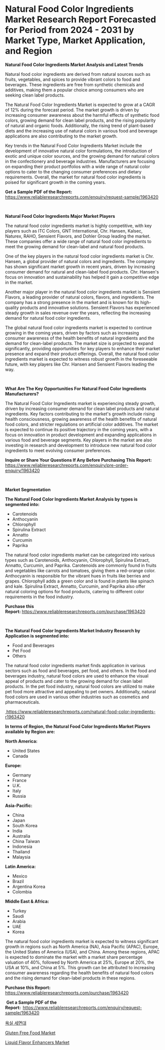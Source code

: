 <p><h1>Natural Food Color Ingredients Market Research Report Forecasted for Period from 2024 -  2031 by Market Type, Market Application, and Region</h1></p><p><strong>Natural Food Color Ingredients Market Analysis and Latest Trends</strong></p>
<p><p>Natural food color ingredients are derived from natural sources such as fruits, vegetables, and spices to provide vibrant colors to food and beverages. These ingredients are free from synthetic chemicals and additives, making them a popular choice among consumers who are seeking clean label products.</p><p>The Natural Food Color Ingredients Market is expected to grow at a CAGR of 12% during the forecast period. The market growth is driven by increasing consumer awareness about the harmful effects of synthetic food colors, growing demand for clean label products, and the rising popularity of natural and organic foods. Additionally, the rising trend of plant-based diets and the increasing use of natural colors in various food and beverage applications are also contributing to the market growth.</p><p>Key trends in the Natural Food Color Ingredients Market include the development of innovative natural color formulations, the introduction of exotic and unique color sources, and the growing demand for natural colors in the confectionery and beverage industries. Manufacturers are focusing on expanding their product portfolios with a wide range of natural color options to cater to the changing consumer preferences and dietary requirements. Overall, the market for natural food color ingredients is poised for significant growth in the coming years.</p></p>
<p><strong>Get a Sample PDF of the Report:&nbsp;</strong> <a href="https://www.reliableresearchreports.com/enquiry/request-sample/1963420">https://www.reliableresearchreports.com/enquiry/request-sample/1963420</a></p>
<p>&nbsp;</p>
<p><strong>Natural Food Color Ingredients Major Market Players</strong></p>
<p><p>The natural food color ingredients market is highly competitive, with key players such as ITC Colors, GNT International, Chr. Hansen, Kalsec, Naturex, RAHO, Sensient Flavors, and Dohler Group leading the market. These companies offer a wide range of natural food color ingredients to meet the growing demand for clean-label and natural food products.</p><p>One of the key players in the natural food color ingredients market is Chr. Hansen, a global provider of natural colors and ingredients. The company has shown significant market growth in recent years, driven by increasing consumer demand for natural and clean-label food products. Chr. Hansen's focus on innovation and sustainability has helped it gain a competitive edge in the market.</p><p>Another major player in the natural food color ingredients market is Sensient Flavors, a leading provider of natural colors, flavors, and ingredients. The company has a strong presence in the market and is known for its high-quality products and innovative solutions. Sensient Flavors has experienced steady growth in sales revenue over the years, reflecting the increasing demand for natural food color ingredients.</p><p>The global natural food color ingredients market is expected to continue growing in the coming years, driven by factors such as increasing consumer awareness of the health benefits of natural ingredients and the demand for clean-label products. The market size is projected to expand significantly, providing opportunities for key players to enhance their market presence and expand their product offerings. Overall, the natural food color ingredients market is expected to witness robust growth in the foreseeable future, with key players like Chr. Hansen and Sensient Flavors leading the way.</p></p>
<p>&nbsp;</p>
<p><strong>What Are The Key Opportunities For Natural Food Color Ingredients Manufacturers?</strong></p>
<p><p>The Natural Food Color Ingredients market is experiencing steady growth, driven by increasing consumer demand for clean label products and natural ingredients. Key factors contributing to the market's growth include rising health consciousness, growing awareness of the health benefits of natural food colors, and stricter regulations on artificial color additives. The market is expected to continue its positive trajectory in the coming years, with a focus on innovation in product development and expanding applications in various food and beverage segments. Key players in the market are also investing in research and development to introduce new natural food color ingredients to meet evolving consumer preferences.</p></p>
<p><strong>Inquire or Share Your Questions If Any Before Purchasing This Report:</strong> <a href="https://www.reliableresearchreports.com/enquiry/pre-order-enquiry/1963420">https://www.reliableresearchreports.com/enquiry/pre-order-enquiry/1963420</a></p>
<p>&nbsp;</p>
<p><strong>Market Segmentation</strong></p>
<p><strong>The Natural Food Color Ingredients Market Analysis by types is segmented into:</strong></p>
<p><ul><li>Carotenoids</li><li>Anthocyanin</li><li>Chlorophyll</li><li>Spirulina Extract</li><li>Annatto</li><li>Curcumin</li><li>Paprika</li></ul></p>
<p><p>The natural food color ingredients market can be categorized into various types such as Carotenoids, Anthocyanin, Chlorophyll, Spirulina Extract, Annatto, Curcumin, and Paprika. Carotenoids are commonly found in fruits and vegetables like carrots and tomatoes, giving them a red-orange color. Anthocyanin is responsible for the vibrant hues in fruits like berries and grapes. Chlorophyll adds a green color and is found in plants like spinach and kale. Spirulina Extract, Annatto, Curcumin, and Paprika also offer natural coloring options for food products, catering to different color requirements in the food industry.</p></p>
<p><strong>Purchase this Report:&nbsp;</strong><a href="https://www.reliableresearchreports.com/purchase/1963420">https://www.reliableresearchreports.com/purchase/1963420</a></p>
<p>&nbsp;</p>
<p><strong>The Natural Food Color Ingredients Market Industry Research by Application is segmented into:</strong></p>
<p><ul><li>Food and Beverages</li><li>Pet Food</li><li>Others</li></ul></p>
<p><p>The natural food color ingredients market finds application in various sectors such as food and beverages, pet food, and others. In the food and beverages industry, natural food colors are used to enhance the visual appeal of products and cater to the growing demand for clean label products. In the pet food industry, natural food colors are utilized to make pet food more attractive and appealing to pet owners. Additionally, natural food colors are used in various other industries such as cosmetics and pharmaceuticals.</p></p>
<p><a href="https://www.reliableresearchreports.com/natural-food-color-ingredients-r1963420">&nbsp;https://www.reliableresearchreports.com/natural-food-color-ingredients-r1963420</a></p>
<p><strong>In terms of Region, the Natural Food Color Ingredients Market Players available by Region are:</strong></p>
<p>
    <p> <strong> North America: </strong>
        <ul>
            <li>United States</li>
            <li>Canada</li>
        </ul>
        </p> 
    <p> <strong> Europe: </strong>
        <ul>
            <li>Germany</li>
            <li>France</li>
            <li>U.K.</li>
            <li>Italy</li>
            <li>Russia</li>
        </ul>
        </p> 
    <p> <strong> Asia-Pacific: </strong>
        <ul>
            <li>China</li>
            <li>Japan</li>
            <li>South Korea</li>
            <li>India</li>
            <li>Australia</li>
            <li>China Taiwan</li>
            <li>Indonesia</li>
            <li>Thailand</li>
            <li>Malaysia</li>
        </ul>
        </p> 
    <p> <strong> Latin America: </strong>
        <ul>
            <li>Mexico</li>
            <li>Brazil</li>
            <li>Argentina Korea</li>
            <li>Colombia</li>
        </ul>
        </p> 
    <p> <strong> Middle East & Africa: </strong>
        <ul>
            <li>Turkey</li>
            <li>Saudi</li>
            <li>Arabia</li>
            <li>UAE</li>
            <li>Korea</li>
        </ul>
    </p>
    </p>
<p><p>The natural food color ingredients market is expected to witness significant growth in regions such as North America (NA), Asia Pacific (APAC), Europe, the United States of America (USA), and China. Among these regions, APAC is expected to dominate the market with a market share percentage valuation of 40%, followed by North America at 25%, Europe at 20%, the USA at 10%, and China at 5%. This growth can be attributed to increasing consumer awareness regarding the health benefits of natural food colors and the rising demand for clean-label products in these regions.</p></p>
<p><strong>Purchase this Report: </strong><a href="https://www.reliableresearchreports.com/purchase/1963420">https://www.reliableresearchreports.com/purchase/1963420</a></p>
<p>&nbsp;<strong>Get a Sample PDF of the Report:&nbsp;&nbsp;</strong><a href="https://www.reliableresearchreports.com/enquiry/request-sample/1963420">https://www.reliableresearchreports.com/enquiry/request-sample/1963420</a></p>
<p><strong></strong></p>
<p><p><a href="https://github.com/vsr06p4p49/Market-Research-Report-List-1/blob/main/863200017036.md">욕실 세면대</a></p><p><a href="https://github.com/pjcfca/Market-Research-Report-List-2/blob/main/gluten-free-food-market.md">Gluten Free Food Market</a></p><p><a href="https://github.com/wusalecollins540tpqoz/Market-Research-Report-List-1/blob/main/liquid-flavor-enhancers-market.md">Liquid Flavor Enhancers Market</a></p></p>